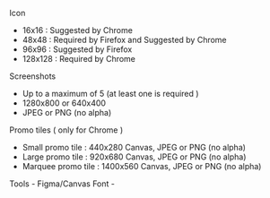 <!--reference https://linkish.hashnode.dev/how-to-create-true-cross-browser-extensions -->

Icon
- 16x16 : Suggested by Chrome
- 48x48 : Required by Firefox and Suggested by Chrome
- 96x96 : Suggested by Firefox
- 128x128 : Required by Chrome

Screenshots
- Up to a maximum of 5 (at least one is required )
- 1280x800 or 640x400
- JPEG or PNG (no alpha)

Promo tiles ( only for Chrome )
- Small promo tile : 440x280 Canvas, JPEG or PNG (no alpha)
- Large promo tile : 920x680 Canvas, JPEG or PNG (no alpha)
- Marquee promo tile : 1400x560 Canvas, JPEG or PNG (no alpha)

Tools - Figma/Canvas
Font -